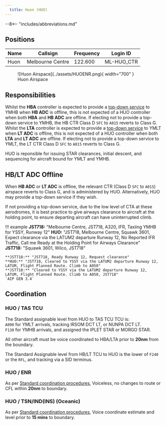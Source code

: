 ```yaml
---
  title: Huon (HUO)
---
```


--8<-- "includes/abbreviations.md"
## Positions

| Name | Callsign | Frequency | Login ID |
| ---- | -------- | --------- | -------- |
| Huon | Melbourne Centre | 122.600 | ML-HUO_CTR |

<figure markdown>
![Huon Airspace](../assets/HUOENR.png){ width="700" }
  <figcaption>Huon Airspace</figcaption>
</figure>

## Responsibilities

Whilst the **HBA** controller is expected to provide a [top-down service](../../../aerodromes/Hobart) to YMHB when **HB ADC** is offline, this is not expected of a HUO controller when both **HBA** and **HB ADC** are offline. If electing not to provide a top-down service to YMHB, the HB CTR Class D `SFC` to `A015` reverts to Class G.  
Whilst the **LTA** controller is expected to provide a [top-down service](../../../aerodromes/Launceston) to YMLT when **LT ADC** is offline, this is not expected of a HUO controller when both **LTA** and **LT ADC** are offline. If electing not to provide a top-down service to YMLT, the LT CTR Class D `SFC` to `A015` reverts to Class G.  

HUO is reponsible for issuing STAR clearances, initial descent, and sequencing for aircraft bound for YMLT and YMHB.
## HB/LT ADC Offline
When **HB ADC** or **LT ADC** is offline, the relevant CTR (Class D `SFC` to `A015`) airspace reverts to Class G, and is administered by HUO. Alternatively, HUO may provide a top-down service if they wish.

If not providing a top-down service, due to the low level of CTA at these aerodromes, it is best practice to give airways clearance to aircraft at the holding point, to ensure departing aircraft can have uninterrupted climb.

!!! example
    **JST718:** "Melbourne Centre, JST718, A320, IFR, Taxiing YMHB for YSSY, Runway 12"
    **HUO:** "JST718, Melbourne Centre, Squawk 3601, Expect clearance via the LATUM2 departure Runway 12, No Reported IFR Traffic, Call me Ready at the Holding Point for Airways Clearance"  
    **JST718:** "Squawk 3601, Wilco, JST718"  

    **JST718:** "JST718, Ready Runway 12, Request clearance"  
    **HUO:** "JST718, Cleared to YSSY via the LATUM2 departure Runway 12, LATUM, Flight Planned Route. Climb to A050"  
    **JST718:** "Cleared to YSSY via the LATUM2 departure Runway 12, LATUM, Flight Planned Route. Climb to A050, JST718"  
    `AIP GEN 3.4`  

## Coordination
### HUO / TAS TCU
The Standard assignable level from HUO to TAS TCU TCU is:  
`A090` for YMLT arrivals, tracking IRSOM DCT LT, or NUNPA DCT LT.  
`F130` for YMHB arrivals, and assigned the IPLET STAR or MORGO STAR.

All other aircraft must be voice coordinated to HBA/LTA prior to **20nm** from the boundary.

The Standard Assignable level from HB/LT TCU to HUO is the lower of `F240` or the `RFL`, and tracking via a SID terminus.
### HUO / ENR
As per [Standard coordination procedures](../../../controller-skills/coordination/#enr-enr), Voiceless, no changes to route or CFL within **20nm** to boundary.

### HUO / TSN/IND(INS) (Oceanic)
As per [Standard coordination procedures](../../../controller-skills/coordination/#enr-oceanic), Voice coordinate estimate and level prior to **15 mins** to boundary.